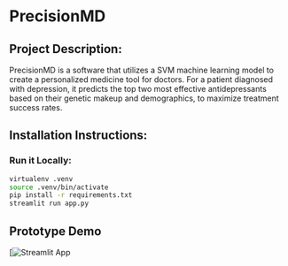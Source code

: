 # PrecisionMD
## Project Description:
PrecisionMD is a software that utilizes a SVM machine learning model to create a personalized medicine tool for doctors. For a patient diagnosed with depression, it predicts the top two most effective antidepressants based on their genetic makeup and demographics, to maximize treatment success rates.

## Installation Instructions:
### Run it Locally:
```sh
virtualenv .venv
source .venv/bin/activate
pip install -r requirements.txt
streamlit run app.py
```
## Prototype Demo
[![Streamlit App](https://precisionmd.streamlit.app/)

